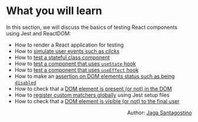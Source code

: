 # What you will learn

In this section, we will discuss the basics of testing React components using Jest and ReactDOM:

- How to render a React application for testing
- How to [simulate user events such as _clicks_](react-dom-test-utils.md#interacting-with-the-button)
- How to [test a stateful class component](react-dom-test-utils.md#testing-a-stateful-component)
- How to [test a component that uses `useState` hook](hooks-and-act.md)
- How to [test a component that uses `useEffect` hook](hooks-and-act.md#act)
- How to make an [assertion on DOM elements status such as being `disabled`](hooks-and-act.md#act)
- How to check that a [DOM element is present (or not) in the DOM](jest-dom.md#tobeinthedocument)
- How to [register custom matchers globally](jest-dom.md#setup) using Jest setup files
- How to check that a [DOM element is visible (or not) to the final user](jest-dom.md#tobevisible)

<p style='text-align: right;'>Author: <a href="../about-us.md#jaga-santagostino">Jaga Santagostino</a></p>
